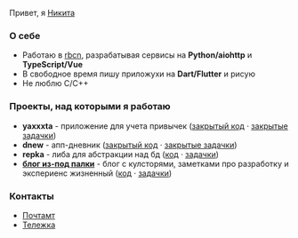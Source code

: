 Привет, я [Никита](https://potykion.github.io/me)

### О себе

- Работаю в [rbcn](https://rbcn.mobi/), разрабатывая сервисы на **Python/aiohttp** и **TypeScript/Vue**
- В свободное время пишу приложухи на **Dart/Flutter** и рисую
- Не люблю C/C++

### Проекты, над которыми я работаю

- **yaxxxta** - приложение для учета привычек ([закрытый код](https://github.com/potykion/yaxxxta) · [закрытые задачки](https://github.com/potykion/yaxxxta/issues))
- **dnew** - апп-дневник ([закрытый код](https://github.com/potykion/dnew) · [закрытые задачки](https://github.com/potykion/dnew/issues))
- **repka** - либа для абстракции над бд ([код](https://github.com/potykion/repka) · [задачки](https://github.com/potykion/repka/issues))
- **[блог из-под палки](https://potykion.github.io)** - блог с кулсторями, заметками про разработку и экспериенс жизненный ([код](https://github.com/potykion/potykion.github.io) · [задачки](https://github.com/potykion/potykion.github.io/issues))

### Контакты

- [Почтамт](mailto:potykion@gmail.com)
- [Тележка](https://t.me/potykion) 
